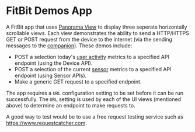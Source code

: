 # FitBit Demos App

A FitBit app that uses [Panorama View](https://dev.fitbit.com/build/guides/user-interface/svg-components/views/#panorama-view) to display three seperate horizontally scrollable views. Each view demonstrates the ability to send a HTTP/HTTPS GET or POST request from the device to the internet (via the sending messages to the [companion](https://dev.fitbit.com/build/guides/companion/)). These demos include:

* POST a selection today's [user activity](https://dev.fitbit.com/build/reference/device-api/user-activity/) metrics to a specified API endpoint (using the Device API).
* POST a selection of the current [sensor](https://dev.fitbit.com/build/guides/sensors/) metrics to a specified API endpoint (using Sensor APIs).
* Make a generic GET request to a specified endpoint.

The app requires a `URL` configuration setting to be set before it can be run successfully. The `URL` setting is used by each of the UI views (mentioned above) to determine an endpoint to make requests to.

A good way to test would be to use a free request testing service such as https://www.requestcatcher.com.
